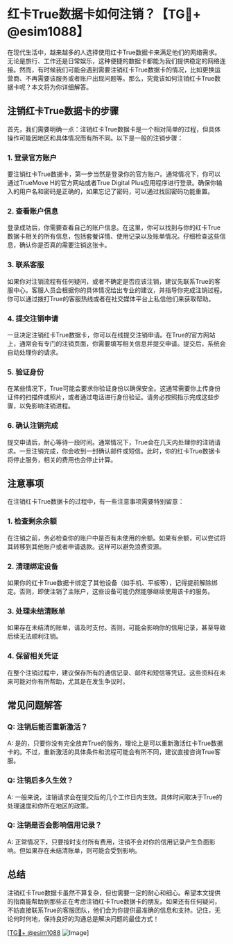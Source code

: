# 红卡True数据卡如何注销？【TG💪+ @esim1088】

在现代生活中，越来越多的人选择使用红卡True数据卡来满足他们的网络需求。无论是旅行、工作还是日常娱乐，这种便捷的数据卡都能为我们提供稳定的网络连接。然而，有时候我们可能会遇到需要注销红卡True数据卡的情况，比如更换运营商、不再需要该服务或者账户出现问题等。那么，究竟该如何注销红卡True数据卡呢？本文将为你详细解答。

## 注销红卡True数据卡的步骤

首先，我们需要明确一点：注销红卡True数据卡是一个相对简单的过程，但具体操作可能因地区和具体情况而有所不同。以下是一般的注销步骤：

### 1. 登录官方账户

要注销红卡True数据卡，第一步当然是登录你的官方账户。通常情况下，你可以通过TrueMove H的官方网站或者True Digital Plus应用程序进行登录。确保你输入的用户名和密码是正确的，如果忘记了密码，可以通过找回密码功能重置。

### 2. 查看账户信息

登录成功后，你需要查看自己的账户信息。在这里，你可以找到与你的红卡True数据卡相关的所有信息，包括套餐详情、使用记录以及账单情况。仔细检查这些信息，确认你是否真的需要注销这张卡。

### 3. 联系客服

如果你对注销流程有任何疑问，或者不确定是否应该注销，建议先联系True的客服中心。客服人员会根据你的具体情况给出专业的建议，并指导你完成注销过程。你可以通过拨打True的客服热线或者在社交媒体平台上私信他们来获取帮助。

### 4. 提交注销申请

一旦决定注销红卡True数据卡，你可以在线提交注销申请。在True的官方网站上，通常会有专门的注销页面，你需要填写相关信息并提交申请。提交后，系统会自动处理你的请求。

### 5. 验证身份

在某些情况下，True可能会要求你验证身份以确保安全。这通常需要你上传身份证件的扫描件或照片，或者通过电话进行身份验证。请务必按照指示完成这些步骤，以免影响注销进程。

### 6. 确认注销完成

提交申请后，耐心等待一段时间。通常情况下，True会在几天内处理你的注销请求。一旦注销完成，你会收到一封确认邮件或短信。此时，你的红卡True数据卡将停止服务，相关的费用也会停止计算。

## 注意事项

在注销红卡True数据卡的过程中，有一些注意事项需要特别留意：

### 1. 检查剩余余额

在注销之前，务必检查你的账户中是否有未使用的余额。如果有余额，可以尝试将其转移到其他账户或者申请退款。这样可以避免浪费资源。

### 2. 清理绑定设备

如果你的红卡True数据卡绑定了其他设备（如手机、平板等），记得提前解除绑定。否则，即使注销了主账户，这些设备可能仍然能够继续使用该卡的服务。

### 3. 处理未结清账单

如果存在未结清的账单，请及时支付。否则，可能会影响你的信用记录，甚至导致后续无法顺利注销。

### 4. 保留相关凭证

在整个注销过程中，建议保存所有的通信记录、邮件和短信等凭证。这些资料在未来可能对你有所帮助，尤其是在发生争议时。

## 常见问题解答

### Q: 注销后能否重新激活？

A: 是的，只要你没有完全放弃True的服务，理论上是可以重新激活红卡True数据卡的。不过，重新激活的具体条件和流程可能会有所不同，建议直接咨询True客服。

### Q: 注销后多久生效？

A: 一般来说，注销请求会在提交后的几个工作日内生效。具体时间取决于True的处理速度和你所在地区的政策。

### Q: 注销是否会影响信用记录？

A: 正常情况下，只要按时支付所有费用，注销不会对你的信用记录产生负面影响。但如果存在未结清账单，则可能会受到影响。

## 总结

注销红卡True数据卡虽然不算复杂，但也需要一定的耐心和细心。希望本文提供的指南能帮助到那些正在考虑注销红卡True数据卡的朋友。如果还有任何疑问，不妨直接联系True的客服团队，他们会为你提供最准确的信息和支持。记住，无论何时何地，保持良好的沟通总是解决问题的最佳方式！

[[TG💪+ @esim1088](https://t.me/s/esim1088) ![Image](https://i.postimg.cc/4NQfJmqS/Snipaste-2025-05-13-00-14-12.png)]